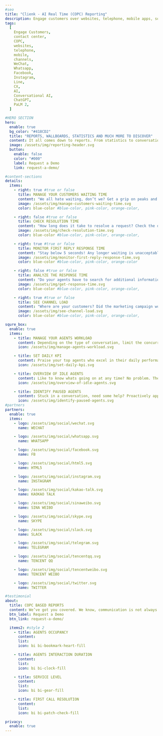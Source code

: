 ```yaml
---
#seo
title: "Clienk - AI Real Time (COPC) Reporting"
description: Engage customers over websites, telephone, mobile apps, social media channels like WeChat, Whatsapp, Facebook, Instagram and many other popular messaging apps.
tags:
  [
    Engage Customers,
    contact center,
    COPC,
    websites,
    telephone,
    mobile,
    channels,
    WeChat,
    Whatsapp,
    Facebook,
    Instagram,
    Line,
    CX,
    AI,
    Conversational AI,
    ChatGPT,
    PaLM 2,
  ]

#HERO SECTION
hero:
  enable: true
  bg_color: "#418CD2"
  title: "REPORTS, WALLBOARDS, STATISTICS AND MUCH MORE TO DISCOVER"
  content: It all comes down to reports. From statistics to conversational analytics. We got your covered for your next presentation to the board. Copy - paste and go!
  image: /assets/img/reporting-header.svg
  button:
    enable: false
    color: "#000"
    label: Request a Demo
    link: request-a-demo/

#content-sections
details:
  items:
    - right: true #true or false
      title: MANAGE YOUR CUSTOMERS WAITING TIME
      content: "We all hate waiting, don’t we? Get a grip on peaks and quickly act to balance the load to other agents."
      image: /assets/img/manage-customers-waiting-time.svg
      color: blue-color #blue-color, pink-color, orange-color,

    - right: false #true or false
      title: CHECK RESOLUTION TIME
      content: "How long does it take to resolve a request? Check the details, there might be some valid customer information to improve your products/services."
      image: /assets/img/check-resolution-time.svg
      color: blue-color #blue-color, pink-color, orange-color,

    - right: true #true or false
      title: MONITOR FIRST REPLY RESPONSE TIME
      content: "Stay below 5 seconds! Any longer waiting is unacceptable. Let those agents know who miss the target"
      image: /assets/img/monitor-first-reply-response-time.svg
      color: blue-color #blue-color, pink-color, orange-color

    - right: false #true or false
      title: ANALYZE THE RESPONSE TIME
      content: "Do your agents have to search for additional information in other resources? Monitor how longs it takes for them to reply to your customer's requests. Time is money!"
      image: /assets/img/get-response-time.svg
      color: blue-color #blue-color, pink-color, orange-color,

    - right: true #true or false
      title: SEE CHANNEL LOAD
      content: "Where are your customers? Did the marketing campaign work? Check the live boards to know the details instantly."
      image: /assets/img/see-channel-load.svg
      color: blue-color #blue-color, pink-color, orange-color,

squre_box:
  enable: true
  items:
    - title: MANAGE YOUR AGENTS WORKLOAD
      content: Depending on the type of conversation, limit the concurrent conversations per agent to keep...
      icon: /assets/img/manage-agents-workload.svg

    - title: SET DAILY KPI
      content: Praise your top agents who excel in their daily performance. Motivate those who didn’t make...
      icon: /assets/img/set-daily-kpi.svg

    - title: OVERVIEW OF IDLE AGENTS
      content: Like to know whats going on at any time? No problem. The dashboard reveals much more than simple...
      icon: /assets/img/overview-of-idle-agents.svg

    - title: IDENTIFY PAUSED AGENTS
      content: Stuck in a conversation, need some help? Proactively approach your agents to support them when...
      icon: /assets/img/identify-paused-agents.svg
#partners
partners:
  enable: true
  items:
    - logo: /assets/img/social/wechat.svg
      name: WECHAT

    - logo: /assets/img/social/whatsapp.svg
      name: WHATSAPP

    - logo: /assets/img/social/facebook.svg
      name: FB

    - logo: /assets/img/social/html5.svg
      name: HTML5

    - logo: /assets/img/social/instagram.svg
      name: INSTAGRAM

    - logo: /assets/img/social/kakao-talk.svg
      name: KAOKAO TALK

    - logo: /assets/img/social/sinaweibo.svg
      name: SINA WEIBO

    - logo: /assets/img/social/skype.svg
      name: SKYPE

    - logo: /assets/img/social/slack.svg
      name: SLACK

    - logo: /assets/img/social/telegram.svg
      name: TELEGRAM

    - logo: /assets/img/social/tencentqq.svg
      name: TENCENT QQ

    - logo: /assets/img/social/tencentweibo.svg
      name: TENCENT WEIBO

    - logo: /assets/img/social/twitter.svg
      name: TWITTER

#testimonial
about:
  title: COPC BASED REPORTS
  content: We’ve got you covered. We know, communication is not always on live chat. Clienk also lets you attend to your social media comments and ask for some feedback to your customers without having to use any other tool
  btn_label: Request a Demo
  btn_link: request-a-demo/

  items2: #style 2
    - title: AGENTS OCCUPANCY
      content:
      list:
      icon: bi bi-bookmark-heart-fill

    - title: AGENTS INTERACTION DURATION
      content:
      list:
      icon: bi bi-clock-fill

    - title: SERVICE LEVEL
      content:
      list:
      icon: bi bi-gear-fill

    - title: FIRST CALL RESOLUTION
      content:
      list:
      icon: bi bi-patch-check-fill

privacy:
  enable: true
---
```

